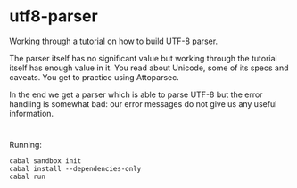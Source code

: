 # utf8-parser

Working through a [tutorial](https://ianthehenry.com/2015/1/17/decoding-utf-8/)
on how to build UTF-8 parser.

The parser itself has no significant value but working through the tutorial
itself has enough value in it. You read about Unicode, some of its specs and
caveats. You get to practice using Attoparsec.

In the end we get a parser which is able to parse UTF-8 but the error handling
is somewhat bad: our error messages do not give us any useful information.

#

Running:

    cabal sandbox init
    cabal install --dependencies-only
    cabal run
